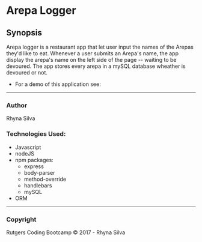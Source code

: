 # Arepa Logger

## Synopsis
Arepa logger is a restaurant app that let user input the names of the Arepas they'd like to eat.  Whenever a user submits an Arepa's name, the app display the arepa's name on the left side of the page -- waiting to be devoured.  The app stores every arepa in a mySQL database wheather is devoured or not. 


* For a demo of this application see: 

***
### Author

Rhyna Silva 

### Technologies Used:

* Javascript
* nodeJS
* npm packages:
  *  express
  *  body-parser
  *  method-override
  *	 handlebars
  *  mySQL
* ORM

***
### Copyright  
Rutgers Coding Bootcamp © 2017 - Rhyna Silva